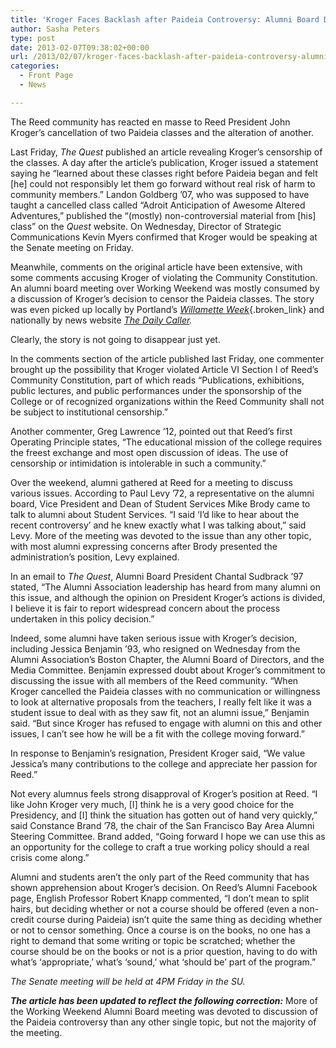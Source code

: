 ```yaml
---
title: 'Kroger Faces Backlash after Paideia Controversy: Alumni Board Director resigns'
author: Sasha Peters
type: post
date: 2013-02-07T09:38:02+00:00
url: /2013/02/07/kroger-faces-backlash-after-paideia-controversy-alumni-board-director-resigns/
categories:
  - Front Page
  - News

---
```

The Reed community has reacted en masse to Reed President John Kroger’s cancellation of two Paideia classes and the alteration of another.

Last Friday, _The Quest_ published an article revealing Kroger’s censorship of the classes. A day after the article’s publication, Kroger issued a statement saying he “learned about these classes right before Paideia began and felt [he] could not responsibly let them go forward without real risk of harm to community members.” Landon Goldberg ’07, who was supposed to have taught a cancelled class called “Adroit Anticipation of Awesome Altered Adventures,” published the “(mostly) non-controversial material from [his] class” on the _Quest_ website. On Wednesday, Director of Strategic Communications Kevin Myers confirmed that Kroger would be speaking at the Senate meeting on Friday.

Meanwhile, comments on the original article have been extensive, with some comments accusing Kroger of violating the Community Constitution. An alumni board meeting over Working Weekend was mostly consumed by a discussion of Kroger’s decision to censor the Paideia classes. The story was even picked up locally by Portland’s [_Willamette Week_][1]{.broken_link} and nationally by news website _[The Daily Caller][2]._

Clearly, the story is not going to disappear just yet.

In the comments section of the article published last Friday, one commenter brought up the possibility that Kroger violated Article VI Section I of Reed’s Community Constitution, part of which reads “Publications, exhibitions, public lectures, and public performances under the sponsorship of the College or of recognized organizations within the Reed Community shall not be subject to institutional censorship.”

Another commenter, Greg Lawrence ’12, pointed out that Reed’s first Operating Principle states, “The educational mission of the college requires the freest exchange and most open discussion of ideas. The use of censorship or intimidation is intolerable in such a community.”

Over the weekend, alumni gathered at Reed for a meeting to discuss various issues. According to Paul Levy ’72, a representative on the alumni board, Vice President and Dean of Student Services Mike Brody came to talk to alumni about Student Services. “I said ‘I’d like to hear about the recent controversy’ and he knew exactly what I was talking about,” said Levy. More of the meeting was devoted to the issue than any other topic, with most alumni expressing concerns after Brody presented the administration’s position, Levy explained.

In an email to _The Quest_, Alumni Board President Chantal Sudbrack ’97 stated, “The Alumni Association leadership has heard from many alumni on this issue, and although the opinion on President Kroger&#8217;s actions is divided, I believe it is fair to report widespread concern about the process undertaken in this policy decision.”

Indeed, some alumni have taken serious issue with Kroger’s decision, including Jessica Benjamin ’93, who resigned on Wednesday from the Alumni Association’s Boston Chapter, the Alumni Board of Directors, and the Media Committee. Benjamin expressed doubt about Kroger’s commitment to discussing the issue with all members of the Reed community. “When Kroger cancelled the Paideia classes with no communication or willingness to look at alternative proposals from the teachers, I really felt like it was a student issue to deal with as they saw fit, not an alumni issue,” Benjamin said. “But since Kroger has refused to engage with alumni on this and other issues, I can&#8217;t see how he will be a fit with the college moving forward.”

In response to Benjamin’s resignation, President Kroger said, &#8220;We value Jessica&#8217;s many contributions to the college and appreciate her passion for Reed.&#8221;

Not every alumnus feels strong disapproval of Kroger’s position at Reed. “I like John Kroger very much, [I] think he is a very good choice for the Presidency, and [I] think the situation has gotten out of hand very quickly,” said Constance Brand ’78, the chair of the San Francisco Bay Area Alumni Steering Committee. Brand added, “Going forward I hope we can use this as an opportunity for the college to craft a true working policy should a real crisis come along.”

Alumni and students aren’t the only part of the Reed community that has shown apprehension about Kroger’s decision. On Reed’s Alumni Facebook page, English Professor Robert Knapp commented, “I don&#8217;t mean to split hairs, but deciding whether or not a course should be offered (even a non-credit course during Paideia) isn&#8217;t quite the same thing as deciding whether or not to censor something. Once a course is on the books, no one has a right to demand that some writing or topic be scratched; whether the course should be on the books or not is a prior question, having to do with what&#8217;s ‘appropriate,’ what&#8217;s ‘sound,’ what ‘should be’ part of the program.”

_The Senate meeting will be held at 4PM Friday in the SU._ 

**_The article has been updated to reflect the following correction:_** More of the Working Weekend Alumni Board meeting was devoted to discussion of the Paideia controversy than any other single topic, but not the majority of the meeting.

 [1]: http://www.wweek.com/portland/blog-29715-put_that_in_your_pipe_and_smoke_it_among_classes_c.html
 [2]: http://dailycaller.com/2013/02/04/courses-involving-tobacco-alcohol-and-drugs-called-off-censored-at-reed-college/